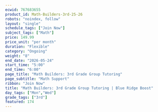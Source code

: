 ```yaml
---
ecwid: 767683655
product_id: Math-Builders-3rd-25-26
robots: "noindex, follow"
layout: "single"
schedule_tags: ["Join Now"]
subject_tags: ["Math"]
price: 149.99
price_unit: "per month"
duration: "Flexible"
category: "Ongoing"
weight: "8"
end_date: "2026-05-24"
start_time: "5:00"
end_time: "6:00"
page_title: "Math Builders: 3rd Grade Group Tutoring"
page_subtitle: "Math Support"
ribbon: "Join Now"
title: "Math Builders: 3rd Grade Group Tutoring | Blue Ridge Boost"
day_tags: ["Mon","Wed"]
grade_tags: ["3rd"]
featured: 174
---
```

